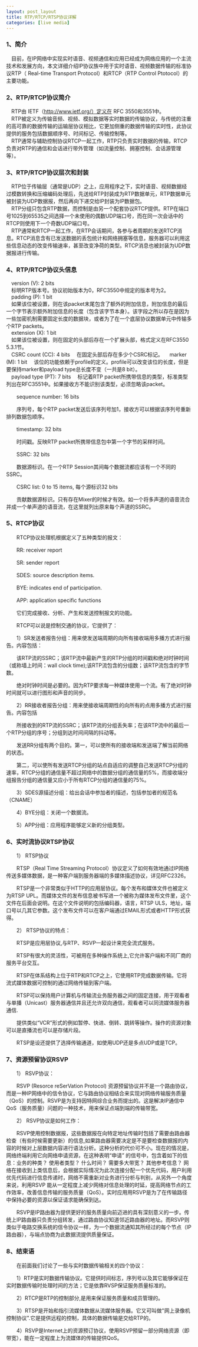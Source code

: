 ```yaml
---
layout: post_layout
title: RTP/RTCP/RTSP协议详解
categories: [live media]
---
```

### 1、简介   
&ensp;&ensp;目前，在IP网络中实现实时语音、视频通信和应用已经成为网络应用的一个主流技术和发展方向，本文详细介绍IP协议族中用于实时语音、视频数据传输的标准协议RTP（ Real-time Transport Protocol）和RTCP（RTP Control Ptotocol）的主要功能。  
### 2、RTP/RTCP协议简介  
&ensp;&ensp;RTP由 IETF（http://www.ietf.org/）定义在 RFC 3550和3551中。  
&ensp;&ensp;RTP被定义为传输音频、视频、模拟数据等实时数据的传输协议，与传统的注重的高可靠的数据传输的运输层协议相比，它更加侧重的数据传输的实时性，此协议提供的服务包括数据顺序号、时间标记、传输控制等。  
&ensp;&ensp;RTP通常与辅助控制协议RTCP一起工作，RTP只负责实时数据的传输，RTCP负责对RTP的通信和会话进行带外管理（如流量控制、拥塞控制、会话源管理等）。  

### 3、RTP/RTCP协议层次和封装  
&ensp;&ensp;RTP位于传输层（通常是UDP）之上，应用程序之下，实时语音、视频数据经过模数转换和压缩编码处理后，先送给RTP封装成为RTP数据单元，RTP数据单元被封装为UDP数据报，然后再向下递交给IP封装为IP数据包。  
&ensp;&ensp;RTP分组只包含RTP数据，而控制是由另一个配套协议RTCP提供。RTP在端口号1025到65535之间选择一个未使用的偶数UDP端口号，而在同一次会话中的RTCP则使用下一个奇数UDP端口号。  
&ensp;&ensp;RTP通常和RTCP一起工作，在RTP会话期间，各参与者周期的发送RTCP消息。RTCP消息含有已发送数据的丢包统计和网络拥塞等信息，服务器可以利用这些信息动态的改变传输速率，甚至改变净荷的类型。RTCP消息也被封装为UDP数据报进行传输。

### 4、RTP/RTCP协议头信息

&ensp;&ensp;version (V): 2 bits  
&ensp;&ensp;标明RTP版本号。协议初始版本为0，RFC3550中规定的版本号为2。  
&ensp;&ensp;padding (P): 1 bit  
&ensp;&ensp;如果该位被设置，则在该packet末尾包含了额外的附加信息，附加信息的最后一个字节表示额外附加信息的长度（包含该字节本身）。该字段之所以存在是因为一些加密机制需要固定长度的数据块，或者为了在一个底层协议数据单元中传输多个RTP packets。  
&ensp;&ensp;extension (X): 1 bit  
&ensp;&ensp;如果该位被设置，则在固定的头部后存在一个扩展头部，格式定义在RFC3550 5.3.1节。  
&ensp;&ensp;CSRC count (CC): 4 bits
&ensp;&ensp;在固定头部后存在多少个CSRC标记。
&ensp;&ensp;marker (M): 1 bit
&ensp;&ensp;该位的功能依赖于profile的定义。profile可以改变该位的长度，但是要保持marker和payload type总长度不变（一共是8 bit）。  
&ensp;&ensp;payload type (PT): 7 bits
&ensp;&ensp;标记着RTP packet所携带信息的类型，标准类型列出在RFC3551中。如果接收方不能识别该类型，必须忽略该packet。

　　sequence number: 16 bits

　　序列号，每个RTP packet发送后该序列号加1，接收方可以根据该序列号重新排列数据包顺序。

　　timestamp: 32 bits

　　时间戳。反映RTP packet所携带信息包中第一个字节的采样时间。

　　SSRC: 32 bits

　　数据源标识。在一个RTP Session其间每个数据流都应该有一个不同的SSRC。

　　CSRC list: 0 to 15 items, 每个源标识32 bits

　　贡献数据源标识。只有存在Mixer的时候才有效。如一个将多声道的语音流合并成一个单声道的语音流，在这里就列出原来每个声道的SSRC。

 

### 5、RTCP协议

　　RTCP协议处理机根据定义了五种类型的报文：

　　RR: receiver report

　　SR: sender report

　　SDES: source description items.

　　BYE: indicates end of participation.

　　APP: application specific functions

　　它们完成接收、分析、产生和发送控制报文的功能。

　　RTCP可以说是控制交通的协议，它提供了：

　　1）SR发送者报告分组：用来使发送端周期的向所有接收端用多播方式进行报告。内容包括：

　　该RTP流的SSRC；该RTP流中最新产生的RTP分组的时间戳和绝对时钟时间（或称墙上时间：wall clock time);该RTP流包含的分组数；该RTP流包含的字节数。

　　绝对时钟时间是必要的。因为RTP要求每一种媒体使用一个流。有了绝对时钟时间就可以进行图形和声音的同步。

　　2）RR接收者报告分组：用来使接收端周期性的向所有的点用多播方式进行报告。内容包括

　　所接收到的RTP流的SSRC；该RTP流的分组丢失率；在该RTP流中的最后一个RTP分组的序号；分组到达时间间隔的抖动等。

　　发送RR分组有两个目的。第一，可以使所有的接收端和发送端了解当前网络的状态。

　　第二，可以使所有发送RTCP分组的站点自适应的调整自己发送RTCP分组的速率，RTCP分组的通信量不超过网络中的数据分组的通信量的5%，而接收端分组报告分组的通信量又应小于所有RTCP分组的通信量的75%。

　　3）SDES源描述分组：给出会话中参加者的描述，包括参加者的规范名（CNAME）

　　4）BYE分组：关闭一个数据流。

　　5）APP分组：应用程序能够定义新的分组类型。

### 6、实时流协议RTSP协议

　　1） RTSP协议

　　RTSP（Real Time Streaming Protocol）协议定义了如何有效地通过IP网络传送多媒体数据，是一种客户端到服务器端的多媒体描述协议，详见RFC2326。

　　RTSP是一个非常类似于HTTP的应用层协议。每个发布和媒体文件也被定义为RTSP UPL。而媒体文件的发布信息被书写进一个被称为媒体发布文件里，这个文件在后面会说明。在这个文件说明的包括编码器，语言，RTSP ULS，地址，端口号以几其它参数。这个发布文件可以在客户端通过EMAIL形式或者HTTP形式获得。

　　2） RTSP协议的特点：

　　RTSP是应用层协议,与RTP、RSVP一起设计来完全流式服务。

　　RTSP有很大的灵活性，可被用在多种操作系统上,它允许客户端和不同厂商的服务平台交互。

　　RTSP在体系结构上位于RTP和RTCP之上，它使用RTP完成数据传输。它将流式媒体数据可控制的通过网络传输到客户端。

　　RTSP可以保持用户计算机与传输流业务服务器之间的固定连接，用于观看者与单播（Unicast）服务器通信并且还允许双向通信，观看者可以同流媒体服务器通信.

　　提供类似“VCR”形式的例如暂停、快进、倒转、跳转等操作。操作的资源对象可以是直播流也可以是存储片段。

　　RTSP是设还提供了选择传输通道，如使用UDP还是多点UDP或是TCP。

### 7、资源预留协议RSVP

　　1） RSVP协议：

　　RSVP (Resorce reSerVation Protocol) 资源预留协议并不是一个路由协议，而是一种IP网络中的信令协议，它与路由协议相结合来实现对网络传输服务质量（QoS）的控制。RSVP是为支持因特网综合业务而提出的。这是解决IP通信中QoS（服务质量）问题的一种技术，用来保证点端到端的传输带宽。

　　2） RSVP协议是如何工作：

　　RSVP使用控制数据报，这些数据报在向特定地址传输时包括了需要由路由器检查（有些时候需要更新）的信息,如果路由器需要决定是不是要检查数据报的内容的时候对上层数据内容进行语法分析。这种分析的代价可不小。现在的情况是，网络终端利用它向网络申请资源，在这种表明“申请” 的信号中，包含着如下的信息：业务的种类？ 使用者类型？ 什么时间？ 需要多大带宽？ 其他参考信息？ 网络在接收到上类信息后，会根据实际情况为此次连接分配一个优先代码，用户利用优先代码进行信息传递时，网络不需重新对业务进行分析与判别，从另外一个角度来说，利用RSVP 能从一定程度上减少网络对信息处理的时延，提高网络节点的工作效率，改善信息传输的服务质量（QoS）。实时应用用RSVP是为了在传输路径中保持必要的资源以保证请求能确保到达。

　　RSVP是IP路由器为提供更好的服务质量向前迈进的具有深刻意义的一步。传统上IP路由器只负责分组转发，通过路由协议知道邻近路由器的地址。而RSVP则类似于电路交换系统的信令协议一样，为一个数据流通知其所经过的每个节点（IP路由器），与端点协商为此数据流提供质量保证。

### 8、结束语

　　在前面我们讨论了一些与实时数据传输相关的四个协议：

　　1）RTP是实时数据传输协议。它提供时间标志，序列号以及其它能够保证在实时数据传输时处理时间的方法；它是依靠RVSP保证服务质量标准的。

　　2）RTCP是RTP的控制部分,是用来保证服务质量和成员管理的。

　　3）RTSP是开始和指引流媒体数据从流媒体服务器。它又可叫做"网上录像机控制协议".它是提供远程的控制，具体的数据传输是交给RTP的。

　　4）RSVP是Internet上的资源预订协议，使用RSVP预留一部分网络资源（即带宽），能在一定程度上为流媒体的传输提供QoS。

